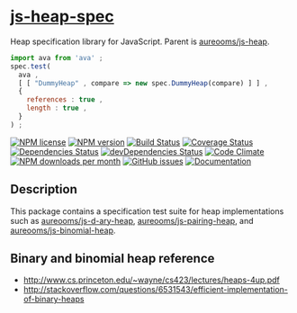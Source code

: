 [js-heap-spec](http://aureooms.github.io/js-heap-spec)
==

Heap specification library for JavaScript.
Parent is [aureooms/js-heap](https://github.com/aureooms/js-heap).

```js
import ava from 'ava' ;
spec.test(
  ava ,
  [ [ "DummyHeap" , compare => new spec.DummyHeap(compare) ] ] ,
  {
    references : true ,
    length : true ,
  }
) ;
```

[![NPM license](https://img.shields.io/npm/l/@aureooms/js-heap-spec.svg?style=flat)](https://raw.githubusercontent.com/aureooms/js-heap-spec/master/LICENSE)
[![NPM version](https://img.shields.io/npm/v/@aureooms/js-heap-spec.svg?style=flat)](https://www.npmjs.org/package/@aureooms/js-heap-spec)
[![Build Status](https://img.shields.io/travis/aureooms/js-heap-spec.svg?style=flat)](https://travis-ci.org/aureooms/js-heap-spec)
[![Coverage Status](https://img.shields.io/coveralls/aureooms/js-heap-spec.svg?style=flat)](https://coveralls.io/r/aureooms/js-heap-spec)
[![Dependencies Status](https://img.shields.io/david/aureooms/js-heap-spec.svg?style=flat)](https://david-dm.org/aureooms/js-heap-spec#info=dependencies)
[![devDependencies Status](https://img.shields.io/david/dev/aureooms/js-heap-spec.svg?style=flat)](https://david-dm.org/aureooms/js-heap-spec#info=devDependencies)
[![Code Climate](https://img.shields.io/codeclimate/github/aureooms/js-heap-spec.svg?style=flat)](https://codeclimate.com/github/aureooms/js-heap-spec)
[![NPM downloads per month](https://img.shields.io/npm/dm/@aureooms/js-heap-spec.svg?style=flat)](https://www.npmjs.org/package/@aureooms/js-heap-spec)
[![GitHub issues](https://img.shields.io/github/issues/aureooms/js-heap-spec.svg?style=flat)](https://github.com/aureooms/js-heap-spec/issues)
[![Documentation](https://aureooms.github.io/js-heap-spec/badge.svg)](https://aureooms.github.io/js-heap-spec/source.html)

## Description

This package contains a specification test suite for heap implementations such
as
[aureooms/js-d-ary-heap](https://github.com/aureooms/js-d-ary-heap),
[aureooms/js-pairing-heap](https://github.com/aureooms/js-pairing-heap),
and
[aureooms/js-binomial-heap](https://github.com/aureooms/js-binomial-heap).

## Binary and binomial heap reference

  - http://www.cs.princeton.edu/~wayne/cs423/lectures/heaps-4up.pdf
  - http://stackoverflow.com/questions/6531543/efficient-implementation-of-binary-heaps
